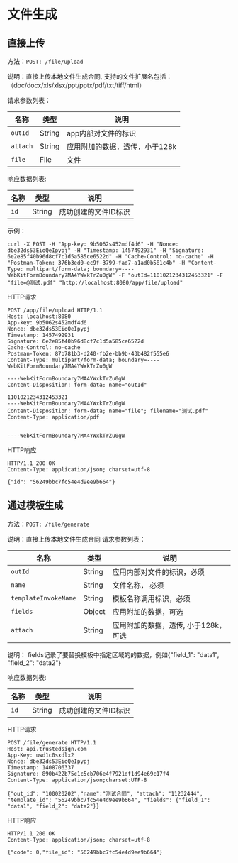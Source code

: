 # 文件生成

## 直接上传
方法：`POST: /file/upload`

说明：直接上传本地文件生成合同, 支持的文件扩展名包括：（doc/docx/xls/xlsx/ppt/pptx/pdf/txt/tiff/html）

请求参数列表：

| 名称        | 类型        | 说明  |
| ------------- |-------------| -----|
| `outId` | String	 | app内部对文件的标识  |
| `attach` | String 	 |   应用附加的数据，透传，小于128k        |
| `file` | File | 文件 |

响应数据列表:

| 名称        | 类型        | 说明  |
| ------------- |-------------| -----|
| `id` | String	 |   成功创建的文件ID标识    |

示例：

```
curl -X POST -H "App-key: 9b5062s452mdf4d6" -H "Nonce: dbe32ds53EioQeIpypj" -H "Timestamp: 1457492931" -H "Signature: 6e2e85f40b96d8cf7c1d5a585ce6522d" -H "Cache-Control: no-cache" -H "Postman-Token: 376b3ed0-ec9f-3799-fad7-a1ad0b581c4b" -H "Content-Type: multipart/form-data; boundary=----WebKitFormBoundary7MA4YWxkTrZu0gW" -F "outId=1101021234312453321" -F "file=@测试.pdf" "http://localhost:8080/app/file/upload"
```

HTTP请求
	
```
POST /app/file/upload HTTP/1.1
Host: localhost:8080
App-key: 9b5062s452mdf4d6
Nonce: dbe32ds53EioQeIpypj
Timestamp: 1457492931
Signature: 6e2e85f40b96d8cf7c1d5a585ce6522d
Cache-Control: no-cache
Postman-Token: 87b781b3-d240-fb2e-bb9b-43b482f555e6
Content-Type: multipart/form-data; boundary=----WebKitFormBoundary7MA4YWxkTrZu0gW

----WebKitFormBoundary7MA4YWxkTrZu0gW
Content-Disposition: form-data; name="outId"

1101021234312453321
----WebKitFormBoundary7MA4YWxkTrZu0gW
Content-Disposition: form-data; name="file"; filename="测试.pdf"
Content-Type: application/pdf


----WebKitFormBoundary7MA4YWxkTrZu0gW
```

HTTP响应

```
HTTP/1.1 200 OK
Content-Type: application/json; charset=utf-8

{"id": "56249bbc7fc54e4d9ee9b664"}
```

## 通过模板生成
方法：`POST: /file/generate`

说明：直接上传本地文件生成合同
请求参数列表：

| 名称        | 类型        | 说明  |
| ------------- |-------------| -----|
| `outId` | String	 | 应用内部对文件的标识，必须 |
| `name` | String	 | 文件名称， 必须  |
| `templateInvokeName` | String	 | 模板名称调用标识，必须  |
| `fields` | Object 	 |   应用附加的数据，可选        |
| `attach` | String 	 |   应用附加的数据，透传, 小于128k，可选        |

说明： fields记录了要替换模板中指定区域的的数据，例如{"field_1": "data1", "field_2": "data2"}

响应数据列表:

| 名称        | 类型        | 说明  |
| ------------- |-------------| -----|
| `id` | String	 |   成功创建的文件ID标识    |

HTTP请求
	
```
POST /file/generate HTTP/1.1
Host: api.trustedsign.com
App-Key: uwd1c0sxdlx2
Nonce: dbe32ds53EioQeIpypj
Timestamp: 1408706337
Signature: 890b422b75c1c5cb706e4f7921df1d94e69c17f4
Content-Type: application/json;charset:UTF-8

{"out_id": "100020202","name":"测试合同", "attach": "11232444", "template_id": "56249bbc7fc54e4d9ee9b664", "fields": {"field_1": "data1", "field_2": "data2"}}
```

HTTP响应

```
HTTP/1.1 200 OK
Content-Type: application/json; charset=utf-8

{"code": 0,"file_id": "56249bbc7fc54e4d9ee9b664"}
```


